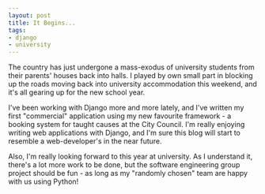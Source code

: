 ```yaml
--- 
layout: post
title: It Begins...
tags: 
- django
- university
---
```


The country has just undergone a mass-exodus of university students from their
parents' houses back into halls. I played by own small part in blocking up the
roads moving back into university accommodation this weekend, and it's all
gearing up for the new school year.

I've been working with Django more and more lately, and I've written my first
"commercial" application using my new favourite framework - a booking system for
taught causes at the City Council. I'm really enjoying writing web applications
with Django, and I'm sure this blog will start to resemble a web-developer's in
the near future.

Also, I'm really looking forward to this year at university. As I understand it,
there's a lot more work to be done, but the software engineering group project
should be fun - as long as my "randomly chosen" team are happy with us using
Python!
